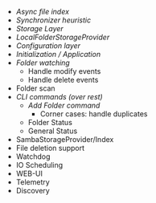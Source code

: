 * _Async file index_
* _Synchronizer heuristic_
* _Storage Layer_
* _LocalFolderStorageProvider_
* _Configuration layer_
* _Initialization / Application_
* _Folder watching_
  * Handle modify events
  * Handle delete events
* Folder scan
* _CLI commands (over rest)_
  * _Add Folder command_
    * Corner cases: handle duplicates
  * Folder Status
  * General Status
* SambaStorageProvider/Index
* File deletion support
* Watchdog
* IO Scheduling
* WEB-UI
* Telemetry
* Discovery
